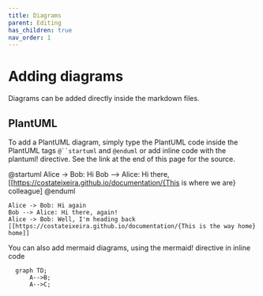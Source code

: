 ```yaml
---
title: Diagrams 
parent: Editing
has_children: true
nav_order: 1
---
```


# Adding diagrams

Diagrams can be added directly inside the markdown files.

## PlantUML

To add a PlantUML diagram, simply type the PlantUML code inside the PlantUML tags `@``startuml` and `@enduml`
or add inline code with the plantuml! directive. See the link at the end of this page for the source.


@startuml
Alice -> Bob: Hi
Bob --> Alice: Hi there, [[https://costateixeira.github.io/documentation/{This is where we are} colleague]
@enduml


```plantuml!
Alice -> Bob: Hi again
Bob --> Alice: Hi there, again! 
Alice -> Bob: Well, I'm heading back [[https://costateixeira.github.io/documentation/{This is the way home} home]]
```


You can also add mermaid diagrams, using the mermaid! directive in inline code

```mermaid!
  graph TD;
      A-->B;
      A-->C;
```



